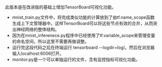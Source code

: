 此版本是在改进版的基础上增加TensorBoard可视化功能。
- mnist_train.py文件中，将完成类似功能的计算放到了由tf.name_scope函数生成上下文管理器中。这样TensorBoard可以将这些节点有效的合并，从而突出神经网络的整体结构。
- 因为在mnist_inferenece.py程序中已经使用了tf.variable_scope来管理变量的命名空间，所以这里不需要再做调整。
- 运行完这段代码之后在终端运行 tensorboard --logdir=log/。然后在浏览器输入localhost:6006打开。
- monitor.py是一个可以单独运行的文件，含有监控指标可视化功能。